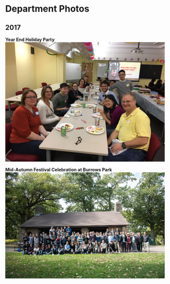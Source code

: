 # Department Photos

## 2017

**Year End Holiday Party**
<img src="images/2017_holiday.jpg" alt="2017 Mid-autumn Festival Celebration"/>


**Mid-Autumn Festival Celebration at Burrows Park**
<img src="images/2017_midautumn.jpg" alt="2017 Mid-autumn Festival Celebration"/>

